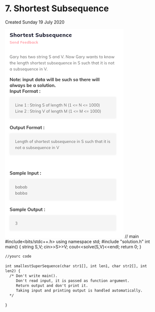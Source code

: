 # 7. Shortest Subsequence
Created Sunday 19 July 2020

![](./7._Shortest_Subsequence_-_80/pasted_image.png)
	// main
	#include<bits/stdc++.h>
	using namespace std;
	#include "solution.h"
	int main()
	{
		string S,V;
		cin>>S>>V;
		cout<<solve(S,V)<<endl;
		return 0;
	}
	
	//yourc code
	
	int smallestSuperSequence(char str1[], int len1, char str2[], int len2) { 
	  /* Don't write main().
	     Don't read input, it is passed as function argument.
	     Return output and don't print it.
	     Taking input and printing output is handled automatically.
	  */
	
	}

